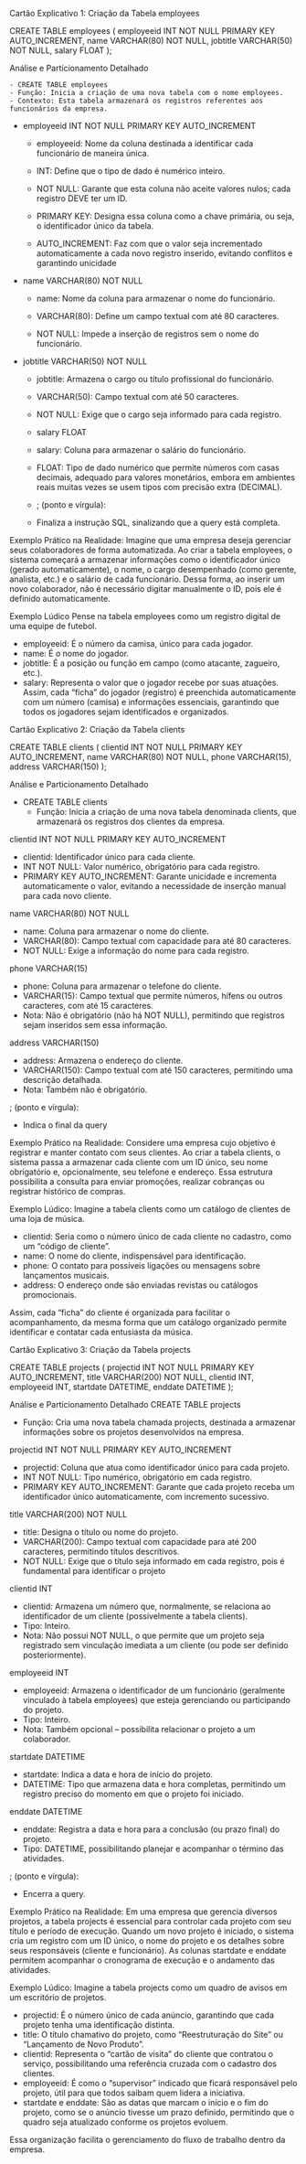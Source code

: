 Cartão Explicativo 1: Criação da Tabela employees

CREATE TABLE employees (
  employeeid INT NOT NULL PRIMARY KEY AUTO_INCREMENT,
  name VARCHAR(80) NOT NULL,
  jobtitle VARCHAR(50) NOT NULL,
  salary FLOAT
);

Análise e Particionamento Detalhado

    - CREATE TABLE employees
    - Função: Inicia a criação de uma nova tabela com o nome employees.
    - Contexto: Esta tabela armazenará os registros referentes aos funcionários da empresa.
  
- employeeid INT NOT NULL PRIMARY KEY AUTO_INCREMENT

  - employeeid: Nome da coluna destinada a identificar cada funcionário de maneira única.
  - INT: Define que o tipo de dado é numérico inteiro.

  - NOT NULL: Garante que esta coluna não aceite valores nulos; cada registro DEVE ter um ID.
  - PRIMARY KEY: Designa essa coluna como a chave primária, ou seja, o identificador único da
    tabela.

  - AUTO_INCREMENT: Faz com que o valor seja incrementado automaticamente a cada novo registro
    inserido, evitando conflitos e garantindo unicidade

- name VARCHAR(80) NOT NULL

  - name: Nome da coluna para armazenar o nome do funcionário.

  - VARCHAR(80): Define um campo textual com até 80 caracteres.

  - NOT NULL: Impede a inserção de registros sem o nome do funcionário.

- jobtitle VARCHAR(50) NOT NULL

  - jobtitle: Armazena o cargo ou título profissional do funcionário.

  - VARCHAR(50): Campo textual com até 50 caracteres.

  - NOT NULL: Exige que o cargo seja informado para cada registro.

  - salary FLOAT

  - salary: Coluna para armazenar o salário do funcionário.

  - FLOAT: Tipo de dado numérico que permite números com casas decimais, adequado para valores
    monetários, embora em ambientes reais muitas vezes se usem tipos com precisão extra (DECIMAL).

  - ; (ponto e vírgula):

  - Finaliza a instrução SQL, sinalizando que a query está completa.
  
Exemplo Prático na Realidade:
Imagine que uma empresa deseja gerenciar seus colaboradores de forma automatizada. Ao criar a tabela employees, o sistema começará a armazenar informações como o identificador único (gerado automaticamente), o nome, o cargo desempenhado (como gerente, analista, etc.) e o salário de cada funcionário. Dessa forma, ao inserir um novo colaborador, não é necessário digitar manualmente o ID, pois ele é definido automaticamente.

Exemplo Lúdico
Pense na tabela employees como um registro digital de uma equipe de futebol.
- employeeid: É o número da camisa, único para cada jogador.
- name: É o nome do jogador.
- jobtitle: É a posição ou função em campo (como atacante, zagueiro, etc.).
- salary: Representa o valor que o jogador recebe por suas atuações.
Assim, cada “ficha” do jogador (registro) é preenchida automaticamente com um número (camisa) e informações essenciais, garantindo que todos os jogadores sejam identificados e organizados.

Cartão Explicativo 2: Criação da Tabela clients

CREATE TABLE clients (
  clientid INT NOT NULL PRIMARY KEY AUTO_INCREMENT,
  name VARCHAR(80) NOT NULL,
  phone VARCHAR(15),
  address VARCHAR(150)
);

Análise e Particionamento Detalhado

- CREATE TABLE clients
  - Função: Inicia a criação de uma nova tabela denominada clients, que armazenará os registros dos clientes da empresa.

clientid INT NOT NULL PRIMARY KEY AUTO_INCREMENT
  - clientid: Identificador único para cada cliente.
  - INT NOT NULL: Valor numérico, obrigatório para cada registro.
  - PRIMARY KEY AUTO_INCREMENT: Garante unicidade e incrementa automaticamente o valor, evitando a necessidade de inserção manual para cada novo cliente.

name VARCHAR(80) NOT NULL
  - name: Coluna para armazenar o nome do cliente.
  - VARCHAR(80): Campo textual com capacidade para até 80 caracteres.
  - NOT NULL: Exige a informação do nome para cada registro.

phone VARCHAR(15)
  - phone: Coluna para armazenar o telefone do cliente.
  - VARCHAR(15): Campo textual que permite números, hífens ou outros caracteres, com até 15 caracteres.
  - Nota: Não é obrigatório (não há NOT NULL), permitindo que registros sejam inseridos sem essa informação.

address VARCHAR(150)
  - address: Armazena o endereço do cliente.
  - VARCHAR(150): Campo textual com até 150 caracteres, permitindo uma descrição detalhada.
  - Nota: Também não é obrigatório.

; (ponto e vírgula):
  - Indica o final da query

Exemplo Prático na Realidade:
Considere uma empresa cujo objetivo é registrar e manter contato com seus clientes. Ao criar a tabela clients, o sistema passa a armazenar cada cliente com um ID único, seu nome obrigatório e, opcionalmente, seu telefone e endereço. Essa estrutura possibilita a consulta para enviar promoções, realizar cobranças ou registrar histórico de compras.

Exemplo Lúdico:
Imagine a tabela clients como um catálogo de clientes de uma loja de música.
- clientid: Seria como o número único de cada cliente no cadastro, como um “código de cliente”.
- name: O nome do cliente, indispensável para identificação.
- phone: O contato para possíveis ligações ou mensagens sobre lançamentos musicais.
- address: O endereço onde são enviadas revistas ou catálogos promocionais.

Assim, cada “ficha” do cliente é organizada para facilitar o acompanhamento, da mesma forma que um catálogo organizado permite identificar e contatar cada entusiasta da música.

Cartão Explicativo 3: Criação da Tabela projects

CREATE TABLE projects (
  projectid INT NOT NULL PRIMARY KEY AUTO_INCREMENT,
  title VARCHAR(200) NOT NULL,
  clientid INT,
  employeeid INT,
  startdate DATETIME,
  enddate DATETIME
);

Análise e Particionamento Detalhado
CREATE TABLE projects
  - Função: Cria uma nova tabela chamada projects, destinada a armazenar informações sobre os projetos desenvolvidos na empresa.

projectid INT NOT NULL PRIMARY KEY AUTO_INCREMENT
  - projectid: Coluna que atua como identificador único para cada projeto.
  - INT NOT NULL: Tipo numérico, obrigatório em cada registro.
  - PRIMARY KEY AUTO_INCREMENT: Garante que cada projeto receba um identificador único automaticamente, com incremento sucessivo.
  
title VARCHAR(200) NOT NULL
  - title: Designa o título ou nome do projeto.
  - VARCHAR(200): Campo textual com capacidade para até 200 caracteres, permitindo títulos descritivos.
  - NOT NULL: Exige que o título seja informado em cada registro, pois é fundamental para identificar o projeto

clientid INT
- clientid: Armazena um número que, normalmente, se relaciona ao identificador de um cliente (possivelmente a tabela clients).
- Tipo: Inteiro.
- Nota: Não possui NOT NULL, o que permite que um projeto seja registrado sem vinculação imediata a um cliente (ou pode ser definido posteriormente).

employeeid INT
  - employeeid: Armazena o identificador de um funcionário (geralmente vinculado à tabela employees) que esteja gerenciando ou participando do projeto.
  - Tipo: Inteiro.
  - Nota: Também opcional – possibilita relacionar o projeto a um colaborador.

startdate DATETIME
  - startdate: Indica a data e hora de início do projeto.
  - DATETIME: Tipo que armazena data e hora completas, permitindo um registro preciso do momento em que o projeto foi iniciado.

enddate DATETIME
  - enddate: Registra a data e hora para a conclusão (ou prazo final) do projeto.
  - Tipo: DATETIME, possibilitando planejar e acompanhar o término das atividades.

; (ponto e vírgula):
  - Encerra a query.

Exemplo Prático na Realidade:
Em uma empresa que gerencia diversos projetos, a tabela projects é essencial para controlar cada projeto com seu título e período de execução. Quando um novo projeto é iniciado, o sistema cria um registro com um ID único, o nome do projeto e os detalhes sobre seus responsáveis (cliente e funcionário). As colunas startdate e enddate permitem acompanhar o cronograma de execução e o andamento das atividades.

Exemplo Lúdico:
Imagine a tabela projects como um quadro de avisos em um escritório de projetos.
- projectid: É o número único de cada anúncio, garantindo que cada projeto tenha uma identificação distinta.
- title: O título chamativo do projeto, como “Reestruturação do Site” ou “Lançamento de Novo Produto”.
- clientid: Representa o “cartão de visita” do cliente que contratou o serviço, possibilitando uma referência cruzada com o cadastro dos clientes.
- employeeid: É como o “supervisor” indicado que ficará responsável pelo projeto, útil para que todos saibam quem lidera a iniciativa.
- startdate e enddate: São as datas que marcam o início e o fim do projeto, como se o anúncio tivesse um prazo definido, permitindo que o quadro seja atualizado conforme os projetos evoluem.

Essa organização facilita o gerenciamento do fluxo de trabalho dentro da empresa.
